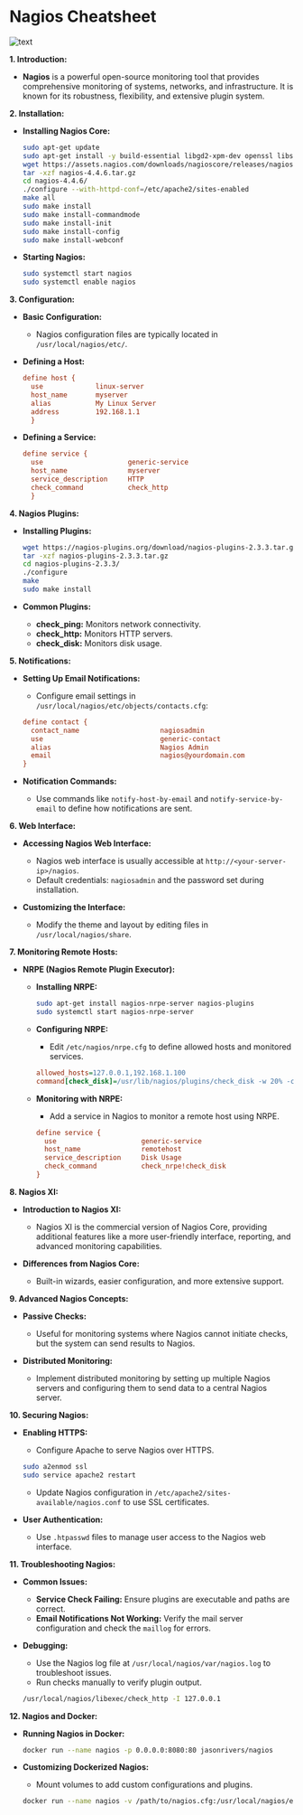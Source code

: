 # Nagios Cheatsheet

![text](https://imgur.com/O9DGMee.png)

**1. Introduction:**

- **Nagios** is a powerful open-source monitoring tool that provides comprehensive monitoring of systems, networks, and infrastructure. It is known for its robustness, flexibility, and extensive plugin system.

**2. Installation:**

- **Installing Nagios Core:**

  ```bash
  sudo apt-get update
  sudo apt-get install -y build-essential libgd2-xpm-dev openssl libssl-dev xinetd apache2-utils unzip
  wget https://assets.nagios.com/downloads/nagioscore/releases/nagios-4.4.6.tar.gz
  tar -xzf nagios-4.4.6.tar.gz
  cd nagios-4.4.6/
  ./configure --with-httpd-conf=/etc/apache2/sites-enabled
  make all
  sudo make install
  sudo make install-commandmode
  sudo make install-init
  sudo make install-config
  sudo make install-webconf
  ```

- **Starting Nagios:**

  ```bash
  sudo systemctl start nagios
  sudo systemctl enable nagios
  ```

**3. Configuration:**

- **Basic Configuration:**
  - Nagios configuration files are typically located in `/usr/local/nagios/etc/`.

- **Defining a Host:**

  ```cfg
  define host {
    use             linux-server
    host_name       myserver
    alias           My Linux Server
    address         192.168.1.1
    }
  ```

- **Defining a Service:**

  ```cfg
  define service {
    use                     generic-service
    host_name               myserver
    service_description     HTTP
    check_command           check_http
    }
  ```

**4. Nagios Plugins:**

- **Installing Plugins:**

  ```bash
  wget https://nagios-plugins.org/download/nagios-plugins-2.3.3.tar.gz
  tar -xzf nagios-plugins-2.3.3.tar.gz
  cd nagios-plugins-2.3.3/
  ./configure
  make
  sudo make install
  ```

- **Common Plugins:**
  - **check_ping:** Monitors network connectivity.
  - **check_http:** Monitors HTTP servers.
  - **check_disk:** Monitors disk usage.

**5. Notifications:**

- **Setting Up Email Notifications:**
  - Configure email settings in `/usr/local/nagios/etc/objects/contacts.cfg`:

  ```cfg
  define contact {
    contact_name                    nagiosadmin
    use                             generic-contact
    alias                           Nagios Admin
    email                           nagios@yourdomain.com
  }
  ```

- **Notification Commands:**
  - Use commands like `notify-host-by-email` and `notify-service-by-email` to define how notifications are sent.

**6. Web Interface:**

- **Accessing Nagios Web Interface:**
  - Nagios web interface is usually accessible at `http://<your-server-ip>/nagios`.
  - Default credentials: `nagiosadmin` and the password set during installation.

- **Customizing the Interface:**
  - Modify the theme and layout by editing files in `/usr/local/nagios/share`.

**7. Monitoring Remote Hosts:**

- **NRPE (Nagios Remote Plugin Executor):**
  - **Installing NRPE:**

    ```bash
    sudo apt-get install nagios-nrpe-server nagios-plugins
    sudo systemctl start nagios-nrpe-server
    ```

  - **Configuring NRPE:**
    - Edit `/etc/nagios/nrpe.cfg` to define allowed hosts and monitored services.

    ```cfg
    allowed_hosts=127.0.0.1,192.168.1.100
    command[check_disk]=/usr/lib/nagios/plugins/check_disk -w 20% -c 10% -p /dev/sda1
    ```

  - **Monitoring with NRPE:**
    - Add a service in Nagios to monitor a remote host using NRPE.

    ```cfg
    define service {
      use                     generic-service
      host_name               remotehost
      service_description     Disk Usage
      check_command           check_nrpe!check_disk
    }
    ```

**8. Nagios XI:**

- **Introduction to Nagios XI:**
  - Nagios XI is the commercial version of Nagios Core, providing additional features like a more user-friendly interface, reporting, and advanced monitoring capabilities.

- **Differences from Nagios Core:**
  - Built-in wizards, easier configuration, and more extensive support.

**9. Advanced Nagios Concepts:**

- **Passive Checks:**
  - Useful for monitoring systems where Nagios cannot initiate checks, but the system can send results to Nagios.

- **Distributed Monitoring:**
  - Implement distributed monitoring by setting up multiple Nagios servers and configuring them to send data to a central Nagios server.

**10. Securing Nagios:**

- **Enabling HTTPS:**
  - Configure Apache to serve Nagios over HTTPS.

  ```bash
  sudo a2enmod ssl
  sudo service apache2 restart
  ```

  - Update Nagios configuration in `/etc/apache2/sites-available/nagios.conf` to use SSL certificates.

- **User Authentication:**
  - Use `.htpasswd` files to manage user access to the Nagios web interface.

**11. Troubleshooting Nagios:**

- **Common Issues:**
  - **Service Check Failing:** Ensure plugins are executable and paths are correct.
  - **Email Notifications Not Working:** Verify the mail server configuration and check the `maillog` for errors.

- **Debugging:**
  - Use the Nagios log file at `/usr/local/nagios/var/nagios.log` to troubleshoot issues.
  - Run checks manually to verify plugin output.

  ```bash
  /usr/local/nagios/libexec/check_http -I 127.0.0.1
  ```

**12. Nagios and Docker:**

- **Running Nagios in Docker:**

  ```bash
  docker run --name nagios -p 0.0.0.0:8080:80 jasonrivers/nagios
  ```

- **Customizing Dockerized Nagios:**
  - Mount volumes to add custom configurations and plugins.

  ```bash
  docker run --name nagios -v /path/to/nagios.cfg:/usr/local/nagios/etc/nagios.cfg jasonrivers/nagios
  ```
